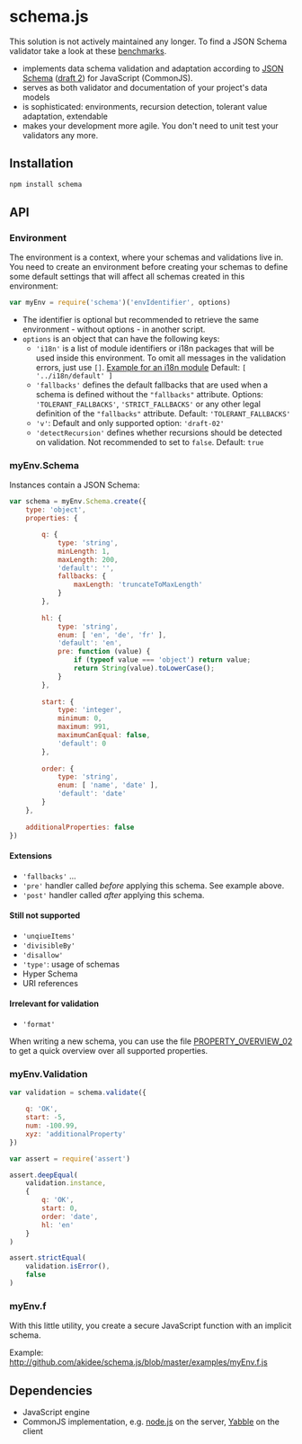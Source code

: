 # schema.js

This solution is not actively maintained any longer. To find a JSON Schema validator take a look at these
[benchmarks](https://github.com/Muscula/json-schema-benchmark).

* implements data schema validation and adaptation according to [JSON Schema](http://json-schema.org/) ([draft 2](http://tools.ietf.org/html/draft-zyp-json-schema-02)) for JavaScript (CommonJS).
* serves as both validator and documentation of your project's data models
* is sophisticated: environments, recursion detection, tolerant value adaptation, extendable
* makes your development more agile. You don't need to unit test your validators any more.

## Installation

```sh
npm install schema
```

## API

### Environment

The environment is a context, where your schemas and validations live in. You need to create an environment before creating your schemas to define some default settings that will affect all schemas created in this environment:

```js
var myEnv = require('schema')('envIdentifier', options)
```

* The identifier is optional but recommended to retrieve the same environment - without options - in another script.
* `options` is an object that can have the following keys:
  * `'i18n'` is a list of module identifiers or i18n packages that will be used inside this environment. To omit all messages in the validation errors, just use `[]`. [Example for an i18n module](http://github.com/akidee/schema.js/blob/master/i18n/default.js)
Default: `[ '../i18n/default' ]`
  * `'fallbacks'` defines the default fallbacks that are used when a schema is defined without the `"fallbacks"` attribute. Options: `'TOLERANT_FALLBACKS'`, `'STRICT_FALLBACKS'` or any other legal definition of the `"fallbacks"` attribute. Default: `'TOLERANT_FALLBACKS'`
  * `'v'`: Default and only supported option: `'draft-02'`
  * `'detectRecursion'` defines whether recursions should be detected on validation. Not recommended to set to `false`. Default: `true`

### myEnv.Schema

Instances contain a JSON Schema:
	
```js
var schema = myEnv.Schema.create({
	type: 'object',
	properties: {

		q: {
			type: 'string',
			minLength: 1,
			maxLength: 200,
			'default': '',
			fallbacks: {
				maxLength: 'truncateToMaxLength'
			}
		},
		
		hl: {
			type: 'string',
			enum: [ 'en', 'de', 'fr' ],
			'default': 'en',
			pre: function (value) {
				if (typeof value === 'object') return value;
				return String(value).toLowerCase();
			}
		},
		
		start: {
			type: 'integer',
			minimum: 0,
			maximum: 991,
			maximumCanEqual: false,
			'default': 0
		},
		
		order: {
			type: 'string',
			enum: [ 'name', 'date' ],
			'default': 'date'
		}
	},
	
	additionalProperties: false
})
```

#### Extensions

* `'fallbacks'` ...
* `'pre'` handler called _before_ applying this schema. See example above.
* `'post'` handler called _after_ applying this schema.

#### Still not supported

* `'unqiueItems'`
* `'divisibleBy'`
* `'disallow'`
* `'type'`: usage of schemas
* Hyper Schema
* URI references

#### Irrelevant for validation

* `'format'`

When writing a new schema, you can use the file [PROPERTY_OVERVIEW_02](http://github.com/akidee/schema.js/blob/master/PROPERTY_OVERVIEW_02) to get a quick overview over all supported properties.

### myEnv.Validation

```js
var validation = schema.validate({

	q: 'OK',
	start: -5,
	num: -100.99,
	xyz: 'additionalProperty'
})

var assert = require('assert')

assert.deepEqual(
	validation.instance,
	{
		q: 'OK',
		start: 0,
		order: 'date',
		hl: 'en'
	}
)

assert.strictEqual(
	validation.isError(),
	false
)
```

### myEnv.f

With this little utility, you create a secure JavaScript function with an implicit schema.

Example: http://github.com/akidee/schema.js/blob/master/examples/myEnv.f.js

## Dependencies

* JavaScript engine
* CommonJS implementation, e.g. [node.js](http://nodejs.org/) on the server, [Yabble](http://github.com/akidee/yabble) on the client
